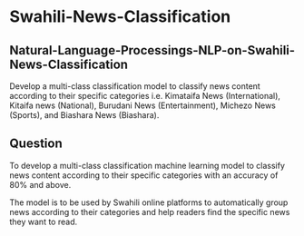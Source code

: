 # Swahili-News-Classification




## Natural-Language-Processings-NLP-on-Swahili-News-Classification




Develop a multi-class classification model to classify news content according to their specific categories i.e. Kimataifa News (International), Kitaifa news (National), Burudani News (Entertainment), Michezo News (Sports), and Biashara News (Biashara).





## Question
To develop a multi-class classification machine learning model to classify news content according to their specific categories with an accuracy of 80% and above. 




The model is to be used by Swahili online platforms to automatically group news according to their categories and help readers find the specific news they want to read.
